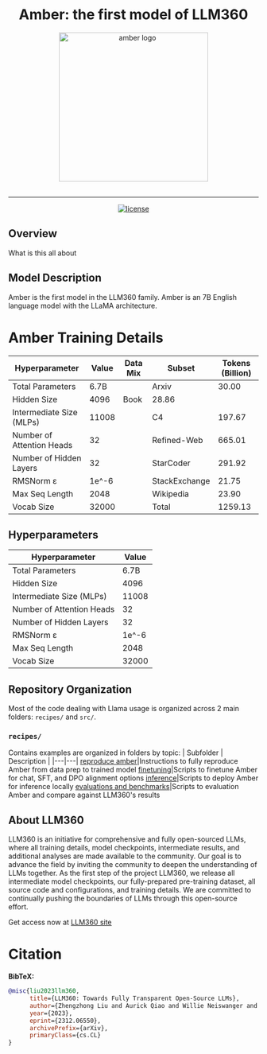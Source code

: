<h1 align="center">Amber: the first model of LLM360</h1>

<div align="center">
   <img src="figs/amber_logo.png" alt="amber logo" width="300"><br><br>
</div>

---

<p align="center">
   <a href="https://github.com/LLM360/Analysis360/blob/dev/LICENSE"><img src="https://img.shields.io/badge/License-Apache_2.0-blue.svg" alt="license"></a>
</p>

## Overview

What is this all about

## Model Description
Amber is the first model in the LLM360 family. Amber is an 7B English language model with the LLaMA architecture.

# Amber Training Details



| Hyperparameter      | Value | Data Mix      | Subset      | Tokens (Billion) |
| ----------- | ----------- | ----------- | ----------- | ----------- |
| Total Parameters      | 6.7B       || Arxiv      | 30.00       |
| Hidden Size   | 4096        | Book   | 28.86        |
| Intermediate Size (MLPs)   | 11008        || C4   | 197.67        |
| Number of Attention Heads   | 32        || Refined-Web   | 665.01        |
| Number of Hidden Layers  | 32        || StarCoder   | 291.92        |
| RMSNorm ɛ  | 1e^-6        || StackExchange   | 21.75        |
| Max Seq Length   | 2048        || Wikipedia   | 23.90        |
| Vocab Size | 32000 || Total | 1259.13 |

## Hyperparameters
| Hyperparameter      | Value |
| ----------- | ----------- |
| Total Parameters      | 6.7B       |
| Hidden Size   | 4096        |
| Intermediate Size (MLPs)   | 11008        |
| Number of Attention Heads   | 32        |
| Number of Hidden Layers  | 32        |
| RMSNorm ɛ  | 1e^-6        |
| Max Seq Length   | 2048        |
| Vocab Size | 32000 |

## Repository Organization
Most of the code dealing with Llama usage is organized across 2 main folders: `recipes/` and `src/`.

### `recipes/`

Contains examples are organized in folders by topic:
| Subfolder | Description |
|---|---|
[reproduce amber](./reproduce-amber)|Instructions to fully reproduce Amber from data prep to trained model
[finetuning](./finetuning)|Scripts to finetune Amber for chat, SFT, and DPO alignment options
[inference](./inference)|Scripts to deploy Amber for inference locally
[evaluations and benchmarks](./evaluations)|Scripts to evaluation Amber and compare against LLM360's results

## About LLM360
LLM360 is an initiative for comprehensive and fully open-sourced LLMs, 
where all training details, model checkpoints, intermediate results, and 
additional analyses are made available to the community. Our goal is to advance 
the field by inviting the community to deepen the understanding of LLMs 
together. As the first step of the project LLM360, we release all intermediate 
model checkpoints, our fully-prepared pre-training dataset, all source code and
configurations, and training details. We are
committed to continually pushing the boundaries of LLMs through this open-source 
effort.

Get access now at [LLM360 site](https://www.llm360.ai/)

# Citation

**BibTeX:**

```bibtex
@misc{liu2023llm360,
      title={LLM360: Towards Fully Transparent Open-Source LLMs}, 
      author={Zhengzhong Liu and Aurick Qiao and Willie Neiswanger and Hongyi Wang and Bowen Tan and Tianhua Tao and Junbo Li and Yuqi Wang and Suqi Sun and Omkar Pangarkar and Richard Fan and Yi Gu and Victor Miller and Yonghao Zhuang and Guowei He and Haonan Li and Fajri Koto and Liping Tang and Nikhil Ranjan and Zhiqiang Shen and Xuguang Ren and Roberto Iriondo and Cun Mu and Zhiting Hu and Mark Schulze and Preslav Nakov and Tim Baldwin and Eric P. Xing},
      year={2023},
      eprint={2312.06550},
      archivePrefix={arXiv},
      primaryClass={cs.CL}
}
```
